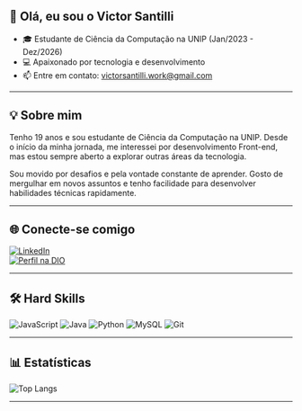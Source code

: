 ## 👋 Olá, eu sou o Victor Santilli

- 🎓 Estudante de Ciência da Computação na UNIP (Jan/2023 - Dez/2026)
- 💻 Apaixonado por tecnologia e desenvolvimento
- 📫 Entre em contato: victorsantilli.work@gmail.com

---

## 💡 Sobre mim

Tenho 19 anos e sou estudante de Ciência da Computação na UNIP. Desde o início da minha jornada, me interessei por desenvolvimento Front-end, mas estou sempre aberto a explorar outras áreas da tecnologia.

Sou movido por desafios e pela vontade constante de aprender. Gosto de mergulhar em novos assuntos e tenho facilidade para desenvolver habilidades técnicas rapidamente.

---

## 🌐 Conecte-se comigo

[![LinkedIn](https://img.shields.io/badge/LinkedIn-0077B5?style=for-the-badge&logo=linkedin&logoColor=white)](https://www.linkedin.com/in/victorsantilli)  
[![Perfil na DIO](https://img.shields.io/badge/Meu_perfil_na_DIO-102770?style=for-the-badge&logo=dio&logoColor=white)](https://www.dio.me/users/victorsantilli)

---

## 🛠️ Hard Skills

![JavaScript](https://img.shields.io/badge/JavaScript-F7DF1E?style=for-the-badge&logo=javascript&logoColor=black)
![Java](https://img.shields.io/badge/Java-ED8B00?style=for-the-badge&logo=openjdk&logoColor=white)
![Python](https://img.shields.io/badge/Python-3670A0?style=for-the-badge&logo=python&logoColor=ffdd54)
![MySQL](https://img.shields.io/badge/MySQL-00000F?style=for-the-badge&logo=mysql&logoColor=white)
![Git](https://img.shields.io/badge/Git-E44C30?style=for-the-badge&logo=git&logoColor=white)

---

## 📊 Estatísticas

![Top Langs](https://github-readme-stats-git-masterrstaa-rickstaa.vercel.app/api/top-langs/?username=VictorSantilli&bg_color=0d1117&border_color=30363d&title_color=58a6ff&text_color=c9d1d9)

---

<!---
VictorSantilli/VictorSantilli is a ✨ special ✨ repository because its `README.md` (this file) appears on your GitHub profile.
--->
